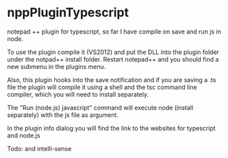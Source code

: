 nppPluginTypescript
===================

notepad ++ plugin for typescript, 
so far I have compile on save
and run js in node.

To use the plugin compile it (VS2012) and put the DLL into the plugin folder under the notpad++ install folder.
Restart notepad++ and you should find a new submenu in the plugins menu.

Also, this plugin hooks into the save notification and if you are saving a .ts file 
the plugin will compile it using a shell and the tsc command line compiler, which you will need to install separately.

The "Run (node.js) javascript" command will execute node (install separately) with the js file as argument.

In the plugin info dialog you will find the link to the websites for typescript and node.js

Todo:
 and intelli-sense
